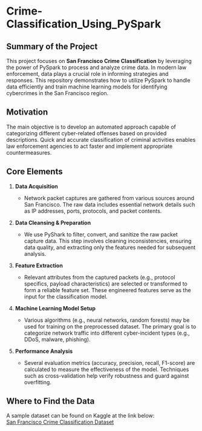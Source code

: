 # Crime-Classification_Using_PySpark

## Summary of the Project
This project focuses on **San Francisco Crime Classification** by leveraging the power of PySpark to process and analyze crime data. In modern law enforcement, data plays a crucial role in informing strategies and responses. This repository demonstrates how to utilize PySpark to handle data efficiently and train machine learning models for identifying cybercrimes in the San Francisco region.

## Motivation
The main objective is to develop an automated approach capable of categorizing different cyber-related offenses based on provided descriptions. Quick and accurate classification of criminal activities enables law enforcement agencies to act faster and implement appropriate countermeasures.

## Core Elements

1. **Data Acquisition**  
   - Network packet captures are gathered from various sources around San Francisco. The raw data includes essential network details such as IP addresses, ports, protocols, and packet contents.

2. **Data Cleansing & Preparation**  
   - We use PyShark to filter, convert, and sanitize the raw packet capture data. This step involves cleaning inconsistencies, ensuring data quality, and extracting only the features needed for subsequent analysis.

3. **Feature Extraction**  
   - Relevant attributes from the captured packets (e.g., protocol specifics, payload characteristics) are selected or transformed to form a reliable feature set. These engineered features serve as the input for the classification model.

4. **Machine Learning Model Setup**  
   - Various algorithms (e.g., neural networks, random forests) may be used for training on the preprocessed dataset. The primary goal is to categorize network traffic into different cyber-incident types (e.g., DDoS, malware, phishing).

5. **Performance Analysis**  
   - Several evaluation metrics (accuracy, precision, recall, F1-score) are calculated to measure the effectiveness of the model. Techniques such as cross-validation help verify robustness and guard against overfitting.

## Where to Find the Data
A sample dataset can be found on Kaggle at the link below:  
[San Francisco Crime Classification Dataset](https://www.kaggle.com/competitions/sf-crime/data?select=train.csv.zip)

